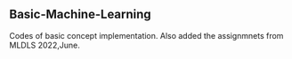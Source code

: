 ## Basic-Machine-Learning
Codes of basic concept implementation.
Also added the assignmnets from MLDLS 2022,June.
